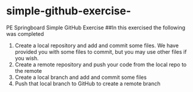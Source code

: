 # simple-github-exercise-
PE Springboard Simple GitHub Exercise 
##In this exercised the following was completed 
1. Create a local repository and add and commit some files. We have provided you with some files to commit, but you may use other files if you wish.
2. Create a remote repository and push your code from the local repo to the remote
3. Create a local branch and add and commit some files
4. Push that local branch to GitHub to create a remote branch
